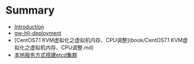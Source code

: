 # Summary

* [Introduction](README.md)
* [gw-hlj-deployment](book/gw-hlj-deployment.md)
* [CentOS7.1 KVM虚拟化之虚拟机内存、CPU调整](book/CentOS7.1 KVM虚拟化之虚拟机内存、CPU调整.md)
* [本地服务方式搭建etcd集群](book/本地服务方式搭建etcd集群.md)

